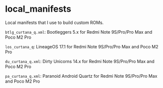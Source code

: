 # local_manifests
Local manifests that I use to build custom ROMs.

`btlg_curtana_q.xml`: Bootleggers 5.x for Redmi Note 9S/Pro/Pro Max and Poco M2 Pro

`los_curtana_q`: LineageOS 17.1 for Redmi Note 9S/Pro/Pro Max and Poco M2 Pro

`du_curtana_q.xml`: Dirty Unicorns 14.x for Redmi Note 9S/Pro/Pro Max and Poco M2 Pro

`pa_curtana_q.xml`: Paranoid Android Quartz for Redmi Note 9S/Pro/Pro Max and Poco M2 Pro